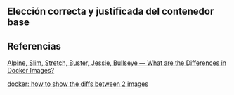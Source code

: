 ## Elección correcta y justificada del contenedor base




## Referencias

[Alpine, Slim, Stretch, Buster, Jessie, Bullseye — What are the Differences in Docker Images?](https://medium.com/swlh/alpine-slim-stretch-buster-jessie-bullseye-bookworm-what-are-the-differences-in-docker-62171ed4531d)

[docker: how to show the diffs between 2 images](https://stackoverflow.com/questions/21200304/docker-how-to-show-the-diffs-between-2-images)